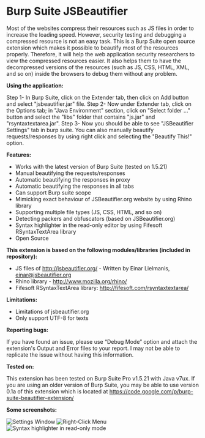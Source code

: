 Burp Suite JSBeautifier
=====================

Most of the websites compress their resources such as JS files in order to increase the loading speed. However, security testing and debugging a compressed resource is not an easy task. This is a Burp Suite open source extension which makes it possible to beautify most of the resources properly. Therefore, it will help the web application security researchers to view the compressed resources easier. It also helps them to have the decompressed versions of the resources (such as JS, CSS, HTML, XML, and so on) inside the browsers to debug them without any problem.

<b>Using the application:</b>

Step 1- In Burp Suite, click on the Extender tab, then click on Add button and select "jsbeautifier.jar" file.
Step 2- Now under Extender tab, click on the Options tab; in "Java Environment" section, click on "Select folder ..." button and select the "libs" folder that contains "js.jar" and "rsyntaxtextarea.jar".
Step 3- Now you should be able to see "JSBeautifier Settings" tab in burp suite. You can also manually beautify requests/responses by using right click and selecting the "Beautify This!" option.

<b>Features:</b>

- Works with the latest version of Burp Suite (tested on 1.5.21)
- Manual beautifying the requests/responses
- Automatic beautifying the responses in proxy
- Automatic beautifying the responses in all tabs
- Can support Burp suite scope
- Mimicking exact behaviour of JSBeautifier.org website by using Rhino library
- Supporting multiple file types (JS, CSS, HTML, and so on)
- Detecting packers and obfuscators (based on JSBeautifier.org)
- Syntax highlighter in the read-only editor by using Fifesoft RSyntaxTextArea library
- Open Source

<b>This extension is based on the following modules/libraries (included in repository):</b>

- JS files of http://jsbeautifier.org/ - Written by Einar Lielmanis, einar@jsbeautifier.org
- Rhino library - http://www.mozilla.org/rhino/
- Fifesoft RSyntaxTextArea library: http://fifesoft.com/rsyntaxtextarea/

<b>Limitations:</b>

- Limitations of jsbeautifier.org
- Only support UTF-8 for texts

<b>Reporting bugs:</b>

If you have found an issue, please use “Debug Mode” option and attach the extension's Output and Error files to your report. I may not be able to replicate the issue without having this information.

<b>Tested on:</b>

This extension has been tested on Burp Suite Pro v1.5.21 with Java v7ux.
If you are using an older version of Burp Suite, you may be able to use version 0.1a of this extension which is located at https://code.google.com/p/burp-suite-beautifier-extension/


<b>Some screenshots:</b>

![Settings Window](http://i.imgur.com/RZEdxXv.png)
![Right-Click Menu](http://i.imgur.com/vdyE6HJ.png)
![Syntax highlighter in read-only mode](http://i.imgur.com/1f87DjB.png)
